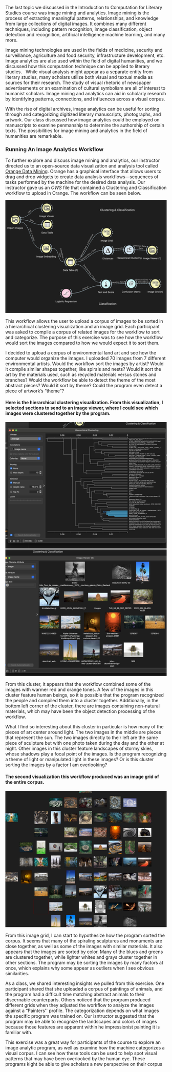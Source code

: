 The last topic we discussed in the Introduction to Computation for Literary Studies course was image mining and analytics. Image mining is the process of extracting meaningful patterns, relationships, and knowledge from large collections of digital images. It combines many different techniques, including pattern recognition, image classification, object detection and recognition, artificial intelligence machine learning, and many more. 

Image mining technologies are used in the fields of medicine, security and surveillance, agriculture and food security, infrastructure development, etc. Image analytics are also used within the field of digital humanities, and we discussed how this computation technique can be applied to literary studies.
 
While visual analysis might appear as a separate entity from literary studies, many scholars utilize both visual and textual media as sources for their research. The study of visual rhetoric of newspaper advertisements or an examination of cultural symbolism are all of interest to humanist scholars. Image mining and analytics can aid in scholarly research by identifying patterns, connections, and influences across a visual corpus. 

With the rise of digital archives, image analytics can be useful for sorting through and categorizing digitized literary manuscripts, photographs, and artwork. Our class discussed how image analytics could be employed on manuscripts to examine penmanship to determine the authorship of certain texts. The possibilities for image mining and analytics in the field of humanities are remarkable.

### Running An Image Analytics Workflow

To further explore and discuss image mining and analytics, our instructor directed us to an open-source data visualization and analysis tool called [Orange Data Mining](https://orangedatamining.com/). Orange has a graphical interface that allows users to drag and drop widgets to create data analysis workflows—sequences of tasks performed by the machine for the desired data analysis. Our instructor gave us an *OWS* file that contained a Clustering and Classification workflow to upload in Orange. The workflow can be seen below. 

![](/assets/image/orange.png)

This workflow allows the user to upload a corpus of images to be sorted in a hierarchical clustering visualization and an image grid. Each participant was asked to compile a corpus of related images for the workflow to sort and categorize. The purpose of this exercise was to see how the workflow would sort the images compared to how we would expect it to sort them.

I decided to upload a corpus of environmental land art and see how the computer would organize the images. I uploaded 70 images from 7 different environmental artists. Would the workflow sort the images by artist? Would it compile similar shapes together, like spirals and nests? Would it sort the art by the materials used, such as recycled materials versus stones and branches? Would the workflow be able to detect the theme of the most abstract pieces? Would it sort by theme? Could the program even detect a piece of artwork’s “theme”? 

#### Here is the hierarchical clustering visualization. From this visualization, I selected sections to send to an image viewer, where I could see which images were clustered together by the program. 

![](/assets/image/environcluster.png)
![](/assets/image/environ2.png)

From this cluster, it appears that the workflow combined some of the images with warmer red and orange tones. A few of the images in this cluster feature human beings, so it is possible that the program recognized the people and compiled them into a cluster together. Additionally, in the bottom left corner of the cluster, there are images containing non-natural materials, which may have been the object detection processing of the workflow. 

What I find so interesting about this cluster in particular is how many of the pieces of art center around light. The two images in the middle are pieces that represent the sun. The two images directly to their left are the same piece of sculpture but with one photo taken during the day and the other at night. Other images in this cluster feature landscapes of stormy skies, whose shadows play a focal point of the images. Is the program recognizing a theme of light or manipulated light in these images? Or is this cluster sorting the images by a factor I am overlooking? 

#### The second visualization this workflow produced was an image grid of the entire corpus. 

![](/assets/image/environ1.png)

From this image grid, I can start to hypothesize how the program sorted the corpus. It seems that many of the spiraling sculptures and monuments are close together, as well as some of the images with similar materials. It also appears that the images are sorted by color. Many of the blues and greens are clustered together, while lighter whites and grays cluster together in other sections. The program may be sorting the images by many factors at once, which explains why some appear as outliers when I see obvious similarities. 

As a class, we shared interesting insights we pulled from this exercise. One participant shared that she uploaded a corpus of paintings of animals, and the program had a difficult time matching abstract animals to their discernable counterparts. Others noticed that the program produced different grids when they adjusted the workflow to analyze the images against a “Painters'' profile. The categorization depends on what images the specific program was trained on. Our isntructor suggested that the program may be able to recognize the landscapes and colors of images because those features are apparent within he impressionist painting it is familiar with. 

This exercise was a great way for participants of the course to explore an image analytic program, as well as examine how the machine categorizes a visual corpus. I can see how these tools can be used to help spot visual patterns that may have been overlooked by the human eye. These programs kight be able to give scholars a new perspective on their corpus 

